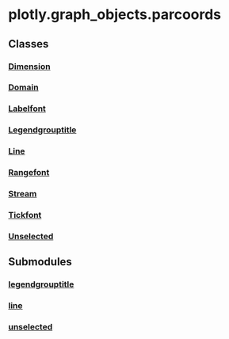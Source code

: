 # plotly.graph_objects.parcoords

## Classes

### [Dimension](Dimension.md)

### [Domain](Domain.md)

### [Labelfont](Labelfont.md)

### [Legendgrouptitle](Legendgrouptitle.md)

### [Line](Line.md)

### [Rangefont](Rangefont.md)

### [Stream](Stream.md)

### [Tickfont](Tickfont.md)

### [Unselected](Unselected.md)


## Submodules

### [legendgrouptitle](legendgrouptitle-package/index.md)

### [line](line-package/index.md)

### [unselected](unselected-package/index.md)


